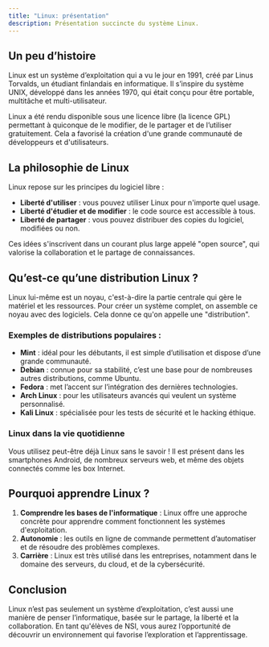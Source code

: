 ```yaml
---
title: "Linux: présentation"
description: Présentation succincte du système Linux.
---
```


## Un peu d’histoire
Linux est un système d’exploitation qui a vu le jour en 1991, créé par Linus Torvalds, un étudiant finlandais en informatique. Il s’inspire du système UNIX, développé dans les années 1970, qui était conçu pour être portable, multitâche et multi-utilisateur.

Linux a été rendu disponible sous une licence libre (la licence GPL) permettant à quiconque de le modifier, de le partager et de l’utiliser gratuitement. Cela a favorisé la création d'une grande communauté de développeurs et d'utilisateurs.

## La philosophie de Linux
Linux repose sur les principes du logiciel libre :

- **Liberté d'utiliser** : vous pouvez utiliser Linux pour n'importe quel usage.
- **Liberté d'étudier et de modifier** : le code source est accessible à tous.
- **Liberté de partager** : vous pouvez distribuer des copies du logiciel, modifiées ou non.

Ces idées s'inscrivent dans un courant plus large appelé "open source", qui valorise la collaboration et le partage de connaissances.

## Qu’est-ce qu’une distribution Linux ?
Linux lui-même est un noyau, c'est-à-dire la partie centrale qui gère le matériel et les ressources. Pour créer un système complet, on assemble ce noyau avec des logiciels. Cela donne ce qu'on appelle une "distribution".

### Exemples de distributions populaires :

- **Mint** : idéal pour les débutants, il est simple d’utilisation et dispose d’une grande communauté.
- **Debian** : connue pour sa stabilité, c’est une base pour de nombreuses autres distributions, comme Ubuntu.
- **Fedora** : met l’accent sur l’intégration des dernières technologies.
- **Arch Linux** : pour les utilisateurs avancés qui veulent un système personnalisé.
- **Kali Linux** : spécialisée pour les tests de sécurité et le hacking éthique.

### Linux dans la vie quotidienne
Vous utilisez peut-être déjà Linux sans le savoir ! Il est présent dans les smartphones Android, de nombreux serveurs web, et même des objets connectés comme les box Internet.

## Pourquoi apprendre Linux ?

1. **Comprendre les bases de l'informatique** : Linux offre une approche concrète pour apprendre comment fonctionnent les systèmes d'exploitation.
2. **Autonomie** : les outils en ligne de commande permettent d’automatiser et de résoudre des problèmes complexes.
3. **Carrière** : Linux est très utilisé dans les entreprises, notamment dans le domaine des serveurs, du cloud, et de la cybersécurité.

## Conclusion
Linux n’est pas seulement un système d’exploitation, c’est aussi une manière de penser l’informatique, basée sur le partage, la liberté et la collaboration. En tant qu'élèves de NSI, vous aurez l’opportunité de découvrir un environnement qui favorise l’exploration et l’apprentissage.

